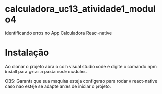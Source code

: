 # calculadora_uc13_atividade1_modulo4
identificando erros no App Calculadora
React-native

# Instalação

Ao clonar o projeto abra o com visual studio code e digite o comando npm install para gerar a pasta node modules.<br>


OBS: Garanta que sua maquina esteja configurao para rodar o react-native caso nao esteje se adapte antes de iniciar o projeto.<br>
